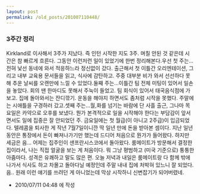 ```yaml
---
layout: post
permalink: /old_posts/201007110448/
---
```


### 3주간 정리


Kirkland로 이사해서 3주가 지났다. 즉 인턴 시작한 지도 3주. 며칠 안된 것 같은데 시간은 참 빠르게 흐른다. 그동안 이런저런 일이 있었기에 한번 정리해본다.우선 첫 주는...전혀 낯선 동네에 와서 적응하느라 정신없이 갔다. 출근해서 첫 이틀간 오리엔테이션, 그리고 내부 교육용 문서들을 읽고, 식사에 감탄하고. 주중 대부분 비가 와서 선선하다 못해 추운 날씨를 오랜만에 느낄 수 있었다.둘째 주는...이틀간 팀 전체 미팅이 있어서 일손을 놓았다. 회의 땐 한마디도 못해서 주눅이 들었고. 팀 회식이 있어서 태국음식점에 가보고. 집에 돌아와서는 잔디깎기. 운동을 해야지 하면서도 좀처럼 시작을 못했다. 주말에는 시애틀을 구경하러 갔고.셋째 주는...월,화를 넘기는 바람에 단 사흘 출근, 그나마 목요일은 카약으로 오후를 보냈다. 뭔가 본격적으로 일을 시작해야 한다는 부담감이 앞서면서도 일에 집중은 잘 안되었던 주. 금요일에는 첫 월급(이 아니고 2주급)이 입금되었다. 텔레콤을 퇴사한 게 작년 7월7일이니깐 딱 일년 만에 돈을 받아본 셈이다. 지난 일년동안은 통장에서 돈이 빠져나가기만 했는데 드디어 처음으로 뭔가가 들어왔다. 하지만 세금은 음... 어제는 집주인이 샌프란시스코에서 돌아왔다. 룸메이트가 방문해서 결정한 집이라서, 나는 직접 얼굴을 보는 게 처음이다. 뭐 그냥 평범하고 (미국 기준으로) 퉁퉁한 아줌마다. 성격은 유쾌하고 말도 많은 편. 오늘 저녁과 내일은 룸메이트랑 다 함께 밖에 나가서 식사도 하고 차몰고 돌아다닐 예정인데 주말 내내 집에 처박혀 있느니 잘 되었다.음.. 원래 이런 얘기를 쓰려던 게 아니었는데 막상 시작하니 신변잡기가 되어버렸네.




- 2010/07/11 04:48 에 작성